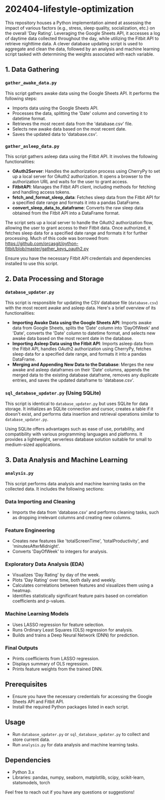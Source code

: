 # 202404-lifestyle-optimization

This repository houses a Python implementation aimed at assessing the impact of various factors (e.g., stress, sleep quality, socialization, etc.) on the overall 'Day Rating'. Leveraging the Google Sheets API, it accesses a log of daytime data collected throughout the day, while utilizing the Fitbit API to retrieve nighttime data. A clever database updating script is used to aggregate and clean the data, followed by an analysis and machine learning script tasked with determining the weights associated with each variable.

## 1. Data Gathering
### `gather_awake_data.py`
This script gathers awake data using the Google Sheets API. It performs the following steps:
- Imports data using the Google Sheets API.
- Processes the data, splitting the 'Date' column and converting it to datetime format.
- Retrieves the most recent data from the 'database.csv' file.
- Selects new awake data based on the most recent date.
- Saves the updated data to 'database.csv'.

### `gather_asleep_data.py`
This script gathers asleep data using the Fitbit API. It involves the following functionalities:
- **OAuth2Server**: Handles the authorization process using CherryPy to set up a local server for OAuth2 authorization. It opens a browser to the authorization URL and waits for the user to grant access.
- **FitbitAPI**: Manages the Fitbit API client, including methods for fetching and handling access tokens.
- **fetch_and_format_sleep_data**: Fetches sleep data from the Fitbit API for a specified date range and formats it into a pandas DataFrame.
- **convert_sleep_data_to_dataframe**: Converts the raw sleep data obtained from the Fitbit API into a DataFrame format.

The script sets up a local server to handle the OAuth2 authorization flow, allowing the user to grant access to their Fitbit data. Once authorized, it fetches sleep data for a specified date range and formats it for further processing. Much of this code was borrowed from: https://github.com/orcasgit/python-fitbit/blob/master/gather_keys_oauth2.py

Ensure you have the necessary Fitbit API credentials and dependencies installed to use this script.


## 2. Data Processing and Storage
### `database_updater.py`
This script is responsible for updating the CSV database file (`database.csv`) with the most recent awake and asleep data. Here's a brief overview of its functionalities:

- **Importing Awake Data using the Google Sheets API**: Imports awake data from Google Sheets, splits the 'Date' column into 'DayOfWeek' and 'Date', converts the 'Date' column to datetime format, and selects new awake data based on the most recent date in the database.
- **Importing Asleep Data using the Fitbit API**: Imports asleep data from the Fitbit API, handles OAuth2 authorization using CherryPy, fetches sleep data for a specified date range, and formats it into a pandas DataFrame.
- **Merging and Appending New Data to the Database**: Merges the new awake and asleep dataframes on their 'Date' columns, appends the merged data to the existing database dataframe, removes any duplicate entries, and saves the updated dataframe to 'database.csv'.

### `sql_database_updater.py` (Using SQLite)
This script is identical to `database_updater.py` but uses SQLite for data storage. It initializes an SQLite connection and cursor, creates a table if it doesn't exist, and performs data insertion and retrieval operations similar to `database_updater.py`.

Using SQLite offers advantages such as ease of use, portability, and compatibility with various programming languages and platforms. It provides a lightweight, serverless database solution suitable for small to medium-sized applications.


## 3. Data Analysis and Machine Learning
### `analysis.py`
This script performs data analysis and machine learning tasks on the collected data. It includes the following sections:

### Data Importing and Cleaning
- Imports the data from 'database.csv' and performs cleaning tasks, such as dropping irrelevant columns and creating new columns.

### Feature Engineering
- Creates new features like 'totalScreenTime', 'totalProductivity', and 'minutesAfterMidnight'.
- Converts 'DayOfWeek' to integers for analysis.

### Exploratory Data Analysis (EDA)
- Visualizes 'Day Rating' by day of the week.
- Plots 'Day Rating' over time, both daily and weekly.
- Calculates correlations between features and visualizes them using a heatmap.
- Identifies statistically significant feature pairs based on correlation coefficients and p-values.

### Machine Learning Models
- Uses LASSO regression for feature selection.
- Runs Ordinary Least Squares (OLS) regression for analysis.
- Builds and trains a Deep Neural Network (DNN) for prediction.

### Final Outputs
- Prints coefficients from LASSO regression.
- Displays summary of OLS regression.
- Prints feature weights from the trained DNN.

## Prerequisites
- Ensure you have the necessary credentials for accessing the Google Sheets API and Fitbit API.
- Install the required Python packages listed in each script.

## Usage
- Run `database_updater.py` or `sql_database_updater.py` to collect and store current data.
- Run `analysis.py` for data analysis and machine learning tasks.

## Dependencies
- Python 3.x
- Libraries: pandas, numpy, seaborn, matplotlib, scipy, scikit-learn, statsmodels, torch

Feel free to reach out if you have any questions or suggestions!
